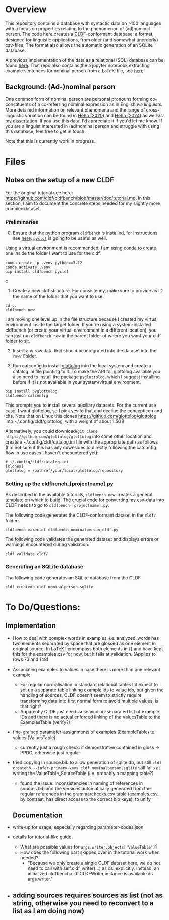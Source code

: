 # Overview

This repository contains a database with syntactic data on >100 languages with a focus on properties relating to the phenomenon of (ad)nominal person. The code here creates a [CLDF](https://github.com/cldf/cldf/)-conformant database, a format designed for linguistic applications, from older (and somewhat unorderly) csv-files. The format also allows the automatic generation of an SQLite database.

A previous implementation of the data as a relational (SQL) database can be found [here](https://github.com/gfkpth/nominal_person). That repo also contains the a jupyter notebook extracting example sentences for nominal person from a LaTeX-file, see  [here](https://github.com/gfkpth/nominal_person/tree/main/db-creation-notes/CLDF).

## Background: (Ad-)nominal person

One common form of nominal person are personal pronouns forming co-constituents of a co-referring nominal expression as in English *we linguists*.
More detailed information on relevant phenomena and the range of cross-linguistic variation can be found in [Höhn (2020)](https://doi.org/10.5334/gjgl.1121) and [Höhn (2024)](https://doi.org/10.1515/lingty-2023-0080) as well as [my dissertation](https://ling.auf.net/lingbuzz/003618). If you use this data, I'd appreciate it if you'd let me know. If you are a linguist interested in (ad)nominal person and struggle with using this database, feel free to get in touch.

Note that this is currently work in progress. 

# Files



## Notes on the setup of a new CLDF

For the original tutorial see here: <https://github.com/cldf/cldfbench/blob/master/doc/tutorial.md>. 
In this section, I aim to document the concrete steps needed for my slightly more complex dataset.


### Preliminaries

0. Ensure that the python program `cldfbench` is installed, for instructions see [here](https://github.com/cldf/cldfbench/blob/master/README.md). [`pycldf`](https://github.com/cldf/pycldf) is going to be useful as well.

Using a virtual environment is recommended, I am using conda to create one inside the folder I want to use for the cldf.

```shell
conda create -p .venv python==3.12
conda activate .venv
pip install cldfbench pycldf
```

 c

1. Create a new cldf structure. For consistency, make sure to provide as ID the name of the folder that you want to use.

```shell
cd ..
cldfbench new
```

I am moving one level up in the file structure because I created my virtual environment inside the target folder. If you're using a system-installed cldfbench (or create your virtual environment in a different location), you can just run `cldfbench new` in the parent folder of where you want your cldf folder to sit.

2. Insert any raw data that should be integrated into the dataset into the `raw/` Folder.

3. Run catconfig to install [glottolog](https://github.com/glottolog/glottolog) into the local system and create a catalog.ini file pointing to it. To make the API for glottolog available you also need to install the package `pyglottolog`, which I suggest installing before if it is not available in your system/virtual environment.

```shell
pip install pyglottolog
cldfbench catconfig
```

This prompts you to install several auxiliary datasets. For the current use case, I want glottolog, so I pick yes to that and decline the concepticon and clts.
Note that on Linux this clones <https://github.com/glottolog/glottolog> into ~/.config/cldf/glottolog, with a weight of about 1.5GB.

Alternatively, you could download/`git clone https://github.com/glottolog/glottolog` into some other location and create a ~/.config/cldf/catalog.ini file with the appropriate path as follows (I'm not sure if this has any downsides to directly following the catconfig flow in use cases I haven't encountered yet):

```shell
# ~/.config/cldf/catalog.ini
[clones]
glottolog = /path/of/your/local/glottolog/repository
```


### Setting up the cldfbench_[projectname].py

As described in the available tutorials, `cldfbench new` creates a general template on which to build. The crucial code for converting my csv-data into CLDF needs to go to `cldfbench-[projectname].py`. 

The following code generates the CLDF-conformant dataset in the `cldf/` folder:

```shell
cldfbench makecldf cldfbench_nominalperson_cldf.py
```

The following code validates the generated dataset and displays errors or warnings encountered during validation:

```shell
cldf validate cldf/
```

### Generating an SQLite database

The following code generates an SQLite database from the CLDF

```shell
cldf createdb cldf nominalperson.sqlite
```


# To Do/Questions:


## Implementation

- How to deal with complex words in examples, i.e. analyzed_words has two elements separated by space that are glossed as one element in original source. In LaTeX I encompass both elements in {} and have kept this for the examples.csv for now, but it fails at validation. (Applies to rows 73 and 148)
- Associating examples to values in case there is more than one relevant example
  - For regular normalisation in standard relational tables I'd expect to set up a separate table linking example ids to value ids, but given the handling of sources, CLDF doesn't seem to strictly require transforming data into first normal form to avoid multiple values, is that right?
  - Apparently CLDF just needs a semicolon-separated list of example IDs and there is no actual enforced linking of the ValuesTable to the ExamplesTable (verify?)
- fine-grained parameter-assignments of examples (ExampleTable) to values (ValuesTable)
  - currently just a rough check: if demonstrative contained in gloss -> PPDC, otherwise just regular
- tried copying in source.bib to allow generation of sqlite db, but still `cldf createdb --infer-primary-keys cldf nominalperson.sqlite` still fails at writing the ValueTable_SourceTable (i.e. probably a mapping table?) 
  - found the issue: inconsistencies in naming of references in sources.bib and the versions automatically generated from the regular references in the grammarchecks.csv table (examples.csv, by contrast, has direct access to the correct bib keys); to unify

  ## Documentation

- write-up for usage, especially regarding parameter-codes.json
- details for tutorial-like guide
  - What are possible values for `args.writer.objects['ValueTable']`?
  - How does the following part skipped over in the tutorial work when needed?
    - "Because we only create a single CLDF dataset here, we do not need to call with self.cldf_writer(...) as ds: explicitly. Instead, an initialized cldfbench.cldf.CLDFWriter instance is available as args.writer."
- adding sources requires sources as list (not as string, otherwise you need to reconvert to a list as I am doing now)
  - 
